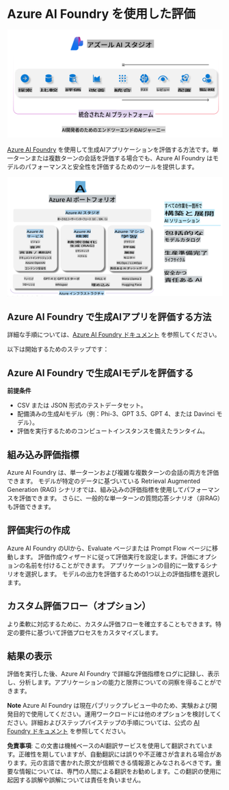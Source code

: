 # **Azure AI Foundry を使用した評価**

![aistudo](../../../../translated_images/AIStudio.d5171bb73e888005d9ac4020bbbf4ad9bd9a8bc042dfaf90b44c3afa1a8cbeed.ja.png)

[Azure AI Foundry](https://ai.azure.com?WT.mc_id=aiml-138114-kinfeylo) を使用して生成AIアプリケーションを評価する方法です。単一ターンまたは複数ターンの会話を評価する場合でも、Azure AI Foundry はモデルのパフォーマンスと安全性を評価するためのツールを提供します。

![aistudo](../../../../translated_images/AIPortfolio.d7a339b6c36a58d3ca1bc2ca3b181618e45b1c87a6c20527a4503cb74e78e5cf.ja.png)

## Azure AI Foundry で生成AIアプリを評価する方法
詳細な手順については、[Azure AI Foundry ドキュメント](https://learn.microsoft.com/azure/ai-studio/how-to/evaluate-generative-ai-app?WT.mc_id=aiml-138114-kinfeylo) を参照してください。

以下は開始するためのステップです：

## Azure AI Foundry で生成AIモデルを評価する

**前提条件**

- CSV または JSON 形式のテストデータセット。
- 配備済みの生成AIモデル（例：Phi-3、GPT 3.5、GPT 4、または Davinci モデル）。
- 評価を実行するためのコンピュートインスタンスを備えたランタイム。

## 組み込み評価指標

Azure AI Foundry は、単一ターンおよび複雑な複数ターンの会話の両方を評価できます。
モデルが特定のデータに基づいている Retrieval Augmented Generation (RAG) シナリオでは、組み込みの評価指標を使用してパフォーマンスを評価できます。
さらに、一般的な単一ターンの質問応答シナリオ（非RAG）も評価できます。

## 評価実行の作成

Azure AI Foundry のUIから、Evaluate ページまたは Prompt Flow ページに移動します。
評価作成ウィザードに従って評価実行を設定します。評価にオプションの名前を付けることができます。
アプリケーションの目的に一致するシナリオを選択します。
モデルの出力を評価するための1つ以上の評価指標を選択します。

## カスタム評価フロー（オプション）

より柔軟に対応するために、カスタム評価フローを確立することもできます。特定の要件に基づいて評価プロセスをカスタマイズします。

## 結果の表示

評価を実行した後、Azure AI Foundry で詳細な評価指標をログに記録し、表示し、分析します。アプリケーションの能力と限界についての洞察を得ることができます。

**Note** Azure AI Foundry は現在パブリックプレビュー中のため、実験および開発目的で使用してください。運用ワークロードには他のオプションを検討してください。詳細およびステップバイステップの手順については、公式の [AI Foundry ドキュメント](https://learn.microsoft.com/azure/ai-studio/?WT.mc_id=aiml-138114-kinfeylo) を参照してください。

**免責事項**:
この文書は機械ベースのAI翻訳サービスを使用して翻訳されています。正確性を期していますが、自動翻訳には誤りや不正確さが含まれる場合があります。元の言語で書かれた原文が信頼できる情報源とみなされるべきです。重要な情報については、専門の人間による翻訳をお勧めします。この翻訳の使用に起因する誤解や誤解については責任を負いません。